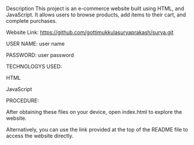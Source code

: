 Description This project is an e-commerce website built using HTML, and JavaScript. It allows users to browse products, add items to their cart, and complete purchases.

Website Link: https://github.com/gottimukkulasuryaprakash/surya.git

USER NAME: user name

PASSWORD: user password

TECHNOLOGYS USED:

HTML

JavaScript

PROCEDURE:

After obtaining these files on your device, open index.html to explore the website.

Alternatively, you can use the link provided at the top of the README file to access the website directly.
